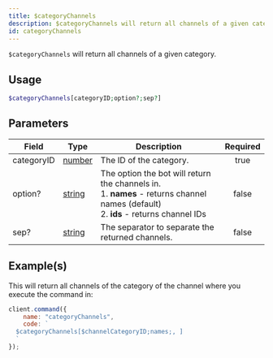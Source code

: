 ```yaml
---
title: $categoryChannels
description: $categoryChannels will return all channels of a given category.
id: categoryChannels
---
```


`$categoryChannels` will return all channels of a given category.

## Usage

```php
$categoryChannels[categoryID;option?;sep?]
```

## Parameters

| Field      | Type                                                                                              | Description                                                                                                                                   | Required |
| ---------- | ------------------------------------------------------------------------------------------------- | --------------------------------------------------------------------------------------------------------------------------------------------- | :------: |
| categoryID | [number](https://developer.mozilla.org/en-US/docs/Web/JavaScript/Reference/Global_Objects/Number) | The ID of the category.                                                                                                                       |   true   |
| option?    | [string](https://developer.mozilla.org/en-US/docs/Web/JavaScript/Reference/Global_Objects/String) | The option the bot will return the channels in. <br /> 1. **names** - returns channel names (default) <br /> 2. **ids** - returns channel IDs |  false   |
| sep?       | [string](https://developer.mozilla.org/en-US/docs/Web/JavaScript/Reference/Global_Objects/String) | The separator to separate the returned channels.                                                                                              |  false   |

## Example(s)

This will return all channels of the category of the channel where you execute the command in:

```javascript
client.command({
    name: "categoryChannels",
    code: `
  $categoryChannels[$channelCategoryID;names;, ]
  `
});
```
